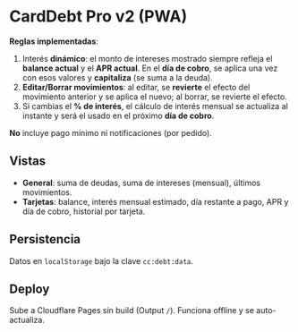 # CardDebt Pro v2 (PWA)
**Reglas implementadas**:
1) Interés **dinámico**: el monto de intereses mostrado siempre refleja el **balance actual** y el **APR actual**. En el **día de cobro**, se aplica una vez con esos valores y **capitaliza** (se suma a la deuda).
2) **Editar/Borrar movimientos**: al editar, se **revierte** el efecto del movimiento anterior y se aplica el nuevo; al borrar, se revierte el efecto.
3) Si cambias el **% de interés**, el cálculo de interés mensual se actualiza al instante y será el usado en el próximo **día de cobro**.

**No** incluye pago mínimo ni notificaciones (por pedido).

## Vistas
- **General**: suma de deudas, suma de intereses (mensual), últimos movimientos.
- **Tarjetas**: balance, interés mensual estimado, día restante a pago, APR y día de cobro, historial por tarjeta.

## Persistencia
Datos en `localStorage` bajo la clave `cc:debt:data`.

## Deploy
Sube a Cloudflare Pages sin build (Output `/`). Funciona offline y se auto-actualiza.
